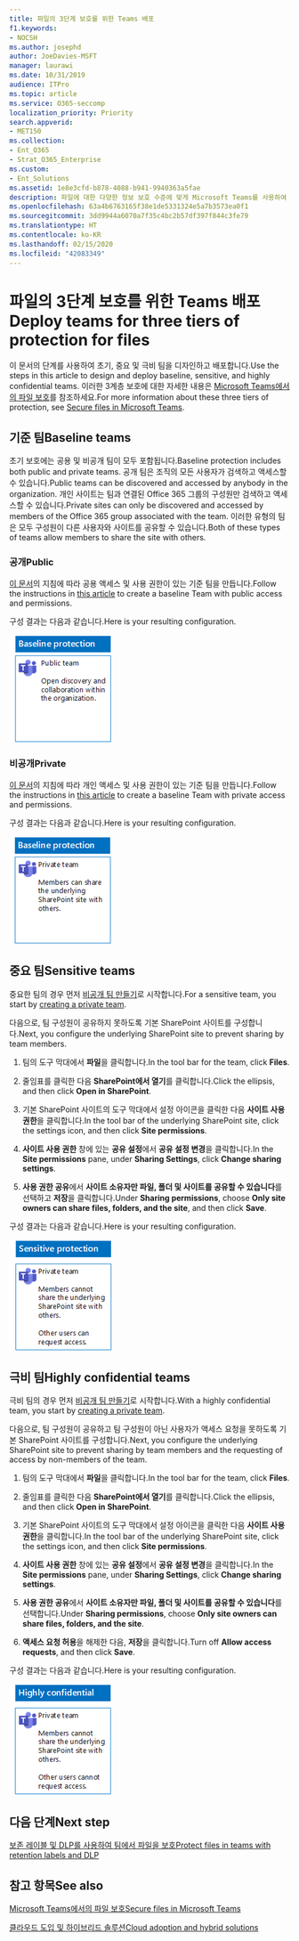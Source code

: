 ```yaml
---
title: 파일의 3단계 보호를 위한 Teams 배포
f1.keywords:
- NOCSH
ms.author: josephd
author: JoeDavies-MSFT
manager: laurawi
ms.date: 10/31/2019
audience: ITPro
ms.topic: article
ms.service: O365-seccomp
localization_priority: Priority
search.appverid:
- MET150
ms.collection:
- Ent_O365
- Strat_O365_Enterprise
ms.custom:
- Ent_Solutions
ms.assetid: 1e8e3cfd-b878-4088-b941-9940363a5fae
description: 파일에 대한 다양한 정보 보호 수준에 맞게 Microsoft Teams를 사용하여 팀을 만들고 구성합니다.
ms.openlocfilehash: 63a4b6763165f38e1de5331324e5a7b3573ea0f1
ms.sourcegitcommit: 3dd9944a6070a7f35c4bc2b57df397f844c3fe79
ms.translationtype: HT
ms.contentlocale: ko-KR
ms.lasthandoff: 02/15/2020
ms.locfileid: "42083349"
---
```

# <a name="deploy-teams-for-three-tiers-of-protection-for-files"></a><span data-ttu-id="db985-103">파일의 3단계 보호를 위한 Teams 배포</span><span class="sxs-lookup"><span data-stu-id="db985-103">Deploy teams for three tiers of protection for files</span></span>

<span data-ttu-id="db985-104">이 문서의 단계를 사용하여 초기, 중요 및 극비 팀을 디자인하고 배포합니다.</span><span class="sxs-lookup"><span data-stu-id="db985-104">Use the steps in this article to design and deploy baseline, sensitive, and highly confidential teams.</span></span> <span data-ttu-id="db985-105">이러한 3계층 보호에 대한 자세한 내용은 [Microsoft Teams에서의 파일 보호](secure-files-in-teams.md)를 참조하세요.</span><span class="sxs-lookup"><span data-stu-id="db985-105">For more information about these three tiers of protection, see [Secure files in Microsoft Teams](secure-files-in-teams.md).</span></span>

## <a name="baseline-teams"></a><span data-ttu-id="db985-106">기준 팀</span><span class="sxs-lookup"><span data-stu-id="db985-106">Baseline teams</span></span>

<span data-ttu-id="db985-107">초기 보호에는 공용 및 비공개 팀이 모두 포함됩니다.</span><span class="sxs-lookup"><span data-stu-id="db985-107">Baseline protection includes both public and private teams.</span></span> <span data-ttu-id="db985-108">공개 팀은 조직의 모든 사용자가 검색하고 액세스할 수 있습니다.</span><span class="sxs-lookup"><span data-stu-id="db985-108">Public teams can be discovered and accessed by anybody in the organization.</span></span> <span data-ttu-id="db985-109">개인 사이트는 팀과 연결된 Office 365 그룹의 구성원만 검색하고 액세스할 수 있습니다.</span><span class="sxs-lookup"><span data-stu-id="db985-109">Private sites can only be discovered and accessed by members of the Office 365 group associated with the team.</span></span> <span data-ttu-id="db985-110">이러한 유형의 팀은 모두 구성원이 다른 사용자와 사이트를 공유할 수 있습니다.</span><span class="sxs-lookup"><span data-stu-id="db985-110">Both of these types of teams allow members to share the site with others.</span></span>

### <a name="public"></a><span data-ttu-id="db985-111">공개</span><span class="sxs-lookup"><span data-stu-id="db985-111">Public</span></span>

<span data-ttu-id="db985-112">[이 문서](https://support.office.com/article/174adf5f-846b-4780-b765-de1a0a737e2b)의 지침에 따라 공용 액세스 및 사용 권한이 있는 기준 팀을 만듭니다.</span><span class="sxs-lookup"><span data-stu-id="db985-112">Follow the instructions in [this article](https://support.office.com/article/174adf5f-846b-4780-b765-de1a0a737e2b) to create a baseline Team with public access and permissions.</span></span>

<span data-ttu-id="db985-113">구성 결과는 다음과 같습니다.</span><span class="sxs-lookup"><span data-stu-id="db985-113">Here is your resulting configuration.</span></span>

![공개 팀에 대한 기준 수준 보호.](../../media/baseline-public-team.png)

### <a name="private"></a><span data-ttu-id="db985-115">비공개</span><span class="sxs-lookup"><span data-stu-id="db985-115">Private</span></span>

<span data-ttu-id="db985-116">[이 문서](https://support.office.com/article/174adf5f-846b-4780-b765-de1a0a737e2b)의 지침에 따라 개인 액세스 및 사용 권한이 있는 기준 팀을 만듭니다.</span><span class="sxs-lookup"><span data-stu-id="db985-116">Follow the instructions in [this article](https://support.office.com/article/174adf5f-846b-4780-b765-de1a0a737e2b) to create a baseline Team with private access and permissions.</span></span>

<span data-ttu-id="db985-117">구성 결과는 다음과 같습니다.</span><span class="sxs-lookup"><span data-stu-id="db985-117">Here is your resulting configuration.</span></span>

![비공개 팀에 대한 기준 수준 보호.](../../media/baseline-private-team.png)

## <a name="sensitive-teams"></a><span data-ttu-id="db985-119">중요 팀</span><span class="sxs-lookup"><span data-stu-id="db985-119">Sensitive teams</span></span>

<span data-ttu-id="db985-120">중요한 팀의 경우 먼저 [비공개 팀 만들기](https://support.office.com/article/174adf5f-846b-4780-b765-de1a0a737e2b)로 시작합니다.</span><span class="sxs-lookup"><span data-stu-id="db985-120">For a sensitive team, you start by [creating a private team](https://support.office.com/article/174adf5f-846b-4780-b765-de1a0a737e2b).</span></span>

<span data-ttu-id="db985-121">다음으로, 팀 구성원이 공유하지 못하도록 기본 SharePoint 사이트를 구성합니다.</span><span class="sxs-lookup"><span data-stu-id="db985-121">Next, you configure the underlying SharePoint site to prevent sharing by team members.</span></span>

1. <span data-ttu-id="db985-122">팀의 도구 막대에서 **파일**을 클릭합니다.</span><span class="sxs-lookup"><span data-stu-id="db985-122">In the tool bar for the team, click **Files**.</span></span>

2. <span data-ttu-id="db985-123">줄임표를 클릭한 다음 **SharePoint에서 열기**를 클릭합니다.</span><span class="sxs-lookup"><span data-stu-id="db985-123">Click the ellipsis, and then click **Open in SharePoint**.</span></span>

3. <span data-ttu-id="db985-124">기본 SharePoint 사이트의 도구 막대에서 설정 아이콘을 클릭한 다음 **사이트 사용 권한**을 클릭합니다.</span><span class="sxs-lookup"><span data-stu-id="db985-124">In the tool bar of the underlying SharePoint site, click the settings icon, and then click **Site permissions**.</span></span>

4. <span data-ttu-id="db985-125">**사이트 사용 권한** 창에 있는 **공유 설정**에서 **공유 설정 변경**을 클릭합니다.</span><span class="sxs-lookup"><span data-stu-id="db985-125">In the **Site permissions** pane, under **Sharing Settings**, click **Change sharing settings**.</span></span>

5. <span data-ttu-id="db985-126">**사용 권한 공유**에서 **사이트 소유자만 파일, 폴더 및 사이트를 공유할 수 있습니다**를 선택하고 **저장**을 클릭합니다.</span><span class="sxs-lookup"><span data-stu-id="db985-126">Under **Sharing permissions**, choose **Only site owners can share files, folders, and the site**, and then click **Save**.</span></span>

<span data-ttu-id="db985-127">구성 결과는 다음과 같습니다.</span><span class="sxs-lookup"><span data-stu-id="db985-127">Here is your resulting configuration.</span></span>

![팀에 대한 중요 보호](../../media/sensitive-team.png)

## <a name="highly-confidential-teams"></a><span data-ttu-id="db985-129">극비 팀</span><span class="sxs-lookup"><span data-stu-id="db985-129">Highly confidential teams</span></span>

<span data-ttu-id="db985-130">극비 팀의 경우 먼저 [비공개 팀 만들기](https://support.office.com/article/174adf5f-846b-4780-b765-de1a0a737e2b)로 시작합니다.</span><span class="sxs-lookup"><span data-stu-id="db985-130">With a highly confidential team, you start by [creating a private team](https://support.office.com/article/174adf5f-846b-4780-b765-de1a0a737e2b).</span></span>

<span data-ttu-id="db985-131">다음으로, 팀 구성원이 공유하고 팀 구성원이 아닌 사용자가 액세스 요청을 못하도록 기본 SharePoint 사이트를 구성합니다.</span><span class="sxs-lookup"><span data-stu-id="db985-131">Next, you configure the underlying SharePoint site to prevent sharing by team members and the requesting of access by non-members of the team.</span></span>

1. <span data-ttu-id="db985-132">팀의 도구 막대에서 **파일**을 클릭합니다.</span><span class="sxs-lookup"><span data-stu-id="db985-132">In the tool bar for the team, click **Files**.</span></span>

2. <span data-ttu-id="db985-133">줄임표를 클릭한 다음 **SharePoint에서 열기**를 클릭합니다.</span><span class="sxs-lookup"><span data-stu-id="db985-133">Click the ellipsis, and then click **Open in SharePoint**.</span></span>

3. <span data-ttu-id="db985-134">기본 SharePoint 사이트의 도구 막대에서 설정 아이콘을 클릭한 다음 **사이트 사용 권한**을 클릭합니다.</span><span class="sxs-lookup"><span data-stu-id="db985-134">In the tool bar of the underlying SharePoint site, click the settings icon, and then click **Site permissions**.</span></span>

4. <span data-ttu-id="db985-135">**사이트 사용 권한** 창에 있는 **공유 설정**에서 **공유 설정 변경**을 클릭합니다.</span><span class="sxs-lookup"><span data-stu-id="db985-135">In the **Site permissions** pane, under **Sharing Settings**, click **Change sharing settings**.</span></span>

5. <span data-ttu-id="db985-136">**사용 권한 공유**에서 **사이트 소유자만 파일, 폴더 및 사이트를 공유할 수 있습니다**를 선택합니다.</span><span class="sxs-lookup"><span data-stu-id="db985-136">Under **Sharing permissions**, choose **Only site owners can share files, folders, and the site**.</span></span>

6. <span data-ttu-id="db985-137">**액세스 요청 허용**을 해제한 다음, **저장**을 클릭합니다.</span><span class="sxs-lookup"><span data-stu-id="db985-137">Turn off **Allow access requests**, and then click **Save**.</span></span>

<span data-ttu-id="db985-138">구성 결과는 다음과 같습니다.</span><span class="sxs-lookup"><span data-stu-id="db985-138">Here is your resulting configuration.</span></span>

![팀에 대한 극비 보호](../../media/highly-confidential-team.png)

## <a name="next-step"></a><span data-ttu-id="db985-140">다음 단계</span><span class="sxs-lookup"><span data-stu-id="db985-140">Next step</span></span>

[<span data-ttu-id="db985-141">보존 레이블 및 DLP를 사용하여 팀에서 파일을 보호</span><span class="sxs-lookup"><span data-stu-id="db985-141">Protect files in teams with retention labels and DLP</span></span>](deploy-teams-retention-DLP.md)

## <a name="see-also"></a><span data-ttu-id="db985-142">참고 항목</span><span class="sxs-lookup"><span data-stu-id="db985-142">See also</span></span>

[<span data-ttu-id="db985-143">Microsoft Teams에서의 파일 보호</span><span class="sxs-lookup"><span data-stu-id="db985-143">Secure files in Microsoft Teams</span></span>](secure-files-in-teams.md)

[<span data-ttu-id="db985-144">클라우드 도입 및 하이브리드 솔루션</span><span class="sxs-lookup"><span data-stu-id="db985-144">Cloud adoption and hybrid solutions</span></span>](https://docs.microsoft.com/office365/enterprise/cloud-adoption-and-hybrid-solutions)
